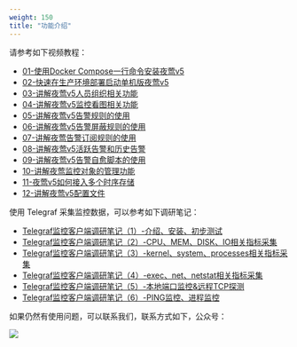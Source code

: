 ```yaml
---
weight: 150
title: "功能介绍"
---
```


请参考如下视频教程：

- [01-使用Docker Compose一行命令安装夜莺v5](https://mp.weixin.qq.com/s/V_e14pBb2s14CGM1fl018A)
- [02-快速在生产环境部署启动单机版夜莺v5](https://mp.weixin.qq.com/s/r60zCkPWV3Lpl2QdzVm_gg)
- [03-讲解夜莺v5人员组织相关功能](https://mp.weixin.qq.com/s/Sdigb4r7bNFLxGfHhiYlqw)
- [04-讲解夜莺v5监控看图相关功能](https://mp.weixin.qq.com/s/zg0ONha7PLoY5KrITNk6IA)
- [05-讲解夜莺v5告警规则的使用](https://mp.weixin.qq.com/s/D2mNS1rRyw1XGFVJFrwMYw)
- [06-讲解夜莺v5告警屏蔽规则的使用](https://mp.weixin.qq.com/s/4lHrgGGsNEMBsl1mr0uS3A)
- [07-讲解夜莺告警订阅规则的使用](https://mp.weixin.qq.com/s/jKuu345kj-eDVMpCsmNUGA)
- [08-讲解夜莺v5活跃告警和历史告警](https://mp.weixin.qq.com/s/W2gycPgBWDSv73Xqbl_d6Q)
- [09-讲解夜莺v5告警自愈脚本的使用](https://mp.weixin.qq.com/s/4xlbWjclbSyCn91HpVRT9g)
- [10-讲解夜莺监控对象的管理功能](https://mp.weixin.qq.com/s/Tg4Q2lhdTiDSu-jCm8vVwQ)
- [11-夜莺v5如何接入多个时序存储](https://mp.weixin.qq.com/s/ThFjha8ocjdz3sqI1Pjwjg)
- [12-讲解夜莺v5配置文件](https://mp.weixin.qq.com/s/t0bTahPYoLsi_bGvNFspkw)

使用 Telegraf 采集监控数据，可以参考如下调研笔记：

- [Telegraf监控客户端调研笔记（1）-介绍、安装、初步测试](https://mp.weixin.qq.com/s/JeBa_YOJdsv_QOlCVDHdtw)
- [Telegraf监控客户端调研笔记（2）-CPU、MEM、DISK、IO相关指标采集](https://mp.weixin.qq.com/s/alvO9k73wGHJFy5XjvMMsQ)
- [Telegraf监控客户端调研笔记（3）-kernel、system、processes相关指标采集](https://mp.weixin.qq.com/s/PRZ_1EWD25QVuHKPvhD0oQ)
- [Telegraf监控客户端调研笔记（4）-exec、net、netstat相关指标采集](https://mp.weixin.qq.com/s/bd3ml0KgWzfQVhYP162htQ)
- [Telegraf监控客户端调研笔记（5）-本地端口监控&远程TCP探测](https://mp.weixin.qq.com/s/3z7rDNMZ-Gmub0fox0iMYg)
- [Telegraf监控客户端调研笔记（6）-PING监控、进程监控](https://mp.weixin.qq.com/s/QJOaETU7r1silkj5RwuZbw)


如果仍然有使用问题，可以联系我们，联系方式如下，公众号：

![](/cloudmon.png?width=200px)